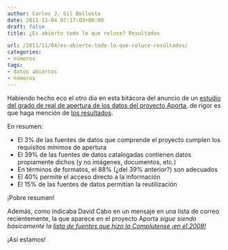 ```yaml
---
author: Carlos J. Gil Bellosta
date: 2011-11-04 07:17:03+00:00
draft: false
title: ¿Es abierto todo lo que reluce? Resultados

url: /2011/11/04/es-abierto-todo-lo-que-reluce-resultados/
categories:
- números
tags:
- datos abiertos
- números
---
```


Habiendo hecho eco el otro día en esta bitácora del anuncio de un [estudio del grado de real de apertura de los datos del proyecto Aporta](http://www.datanalytics.com/2011/10/28/%C2%BFes-abierto-todo-lo-que-reluce/), de rigor es que haga mención de [los resultados](http://amedioentender.blogspot.com/2011/11/el-proyecto-aporta-se-queda-al-3.html).

En resumen:

* El 3% de las fuentes de datos que comprende el proyecto cumplen los requisitos mínimos de apertura
* El 39% de las fuentes de datos catalogadas contienen datos propiamente dichos (y no imágenes, documentos, etc.)
* En términos de formatos, el 88% (¿del 39% anterior?) son adecuados
* El 40% permite el acceso directo a la información
* El 15% de las fuentes de datos permitían la reutilización

¡Pobre resumen!


Además, como indicaba David Cabo en un mensaje en una lista de correo recientemente, la que aparece en el proyecto Aporta _sigue siendo básicamente la [lista de fuentes que hizo la Complutense ¡en el 2008!](http://multidoc.rediris.es/ppo/index.php?option=com_content&task=blogsection&id=5&Itemid=66)_

¡Así estamos!
